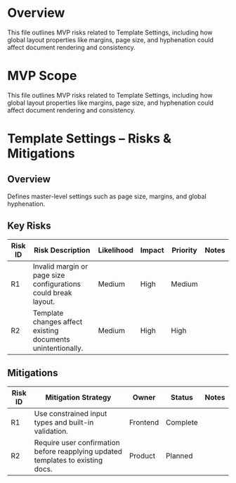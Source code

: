 # Overview

This file outlines MVP risks related to Template Settings, including how global layout properties like margins, page size, and hyphenation could affect document rendering and consistency.

# MVP Scope

This file outlines MVP risks related to Template Settings, including how global layout properties like margins, page size, and hyphenation could affect document rendering and consistency.

# Template Settings – Risks & Mitigations

## Overview
Defines master-level settings such as page size, margins, and global hyphenation.

## Key Risks

| Risk ID | Risk Description | Likelihood | Impact | Priority | Notes |
|---------|------------------|------------|--------|----------|-------|
| R1 | Invalid margin or page size configurations could break layout. | Medium | High | Medium |  |
| R2 | Template changes affect existing documents unintentionally. | Medium | High | High |  |

## Mitigations

| Risk ID | Mitigation Strategy | Owner | Status | Notes |
|---------|----------------------|--------|--------|-------|
| R1 | Use constrained input types and built-in validation. | Frontend | Complete |  |
| R2 | Require user confirmation before reapplying updated templates to existing docs. | Product | Planned |  |

